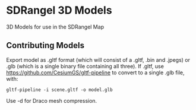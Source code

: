 # SDRangel 3D Models

3D Models for use in the SDRangel Map

## Contributing Models

Export model as .gltf format (which will consist of a .gltf, .bin and .jpegs) or .glb (which is a single 
binary file containing all three).
If .gltf, use https://github.com/CesiumGS/gltf-pipeline to convert to a single .glb file, with:

    gltf-pipeline -i scene.gltf -o model.glb

Use -d for Draco mesh compression.
